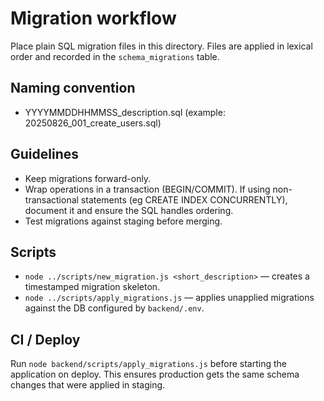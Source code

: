 Migration workflow
==================

Place plain SQL migration files in this directory. Files are applied in lexical order and recorded in the `schema_migrations` table.

Naming convention
-----------------
- YYYYMMDDHHMMSS_description.sql (example: 20250826_001_create_users.sql)

Guidelines
----------
- Keep migrations forward-only.
- Wrap operations in a transaction (BEGIN/COMMIT). If using non-transactional statements (eg CREATE INDEX CONCURRENTLY), document it and ensure the SQL handles ordering.
- Test migrations against staging before merging.

Scripts
-------
- `node ../scripts/new_migration.js <short_description>` — creates a timestamped migration skeleton.
- `node ../scripts/apply_migrations.js` — applies unapplied migrations against the DB configured by `backend/.env`.

CI / Deploy
-----------
Run `node backend/scripts/apply_migrations.js` before starting the application on deploy. This ensures production gets the same schema changes that were applied in staging.
